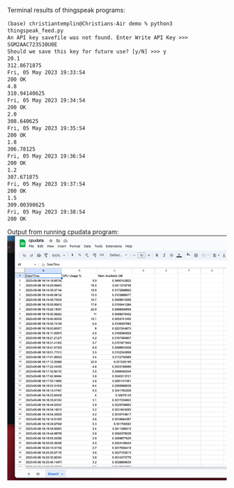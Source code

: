 Terminal results of thingspeak programs:
```
(base) christiantemplin@Christians-Air demo % python3 thingspeak_feed.py
An API key savefile was not found. Enter Write API Key >>> SGM2AAC723S30U0E
Should we save this key for future use? [y/N] >>> y
20.1
312.8671875
Fri, 05 May 2023 19:33:54
200 OK
4.8
310.94140625
Fri, 05 May 2023 19:34:54
200 OK
2.0
308.640625
Fri, 05 May 2023 19:35:54
200 OK
1.8
306.78125
Fri, 05 May 2023 19:36:54
200 OK
1.2
307.671875
Fri, 05 May 2023 19:37:54
200 OK
1.5
309.00390625
Fri, 05 May 2023 19:38:54
200 OK

```
Output from running cpudata program:
![screenshot](cpudata.png)
